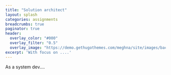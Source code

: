 ```yaml
---
title: "Solution architect"
layout: splash
categories: assignments
breadcrumbs: true
paginator: true
header:
  overlay_color: "#000"
  overlay_filter: "0.5"
  overlay_image: "https://demo.gethugothemes.com/meghna/site/images/backgrounds/hero-area.jpg"
excerpt: 'With focus on ....'
---
```

As a system dev.... <Br/>
 
